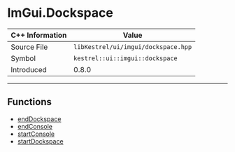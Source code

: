 
# ImGui.Dockspace

| C++ Information | Value |
| --- | --- |
| Source File | `libKestrel/ui/imgui/dockspace.hpp` |
| Symbol | `kestrel::ui::imgui::dockspace` |
| Introduced | 0.8.0 |


---

## Functions

 - [endDockspace](endDockspace.md)
 - [endConsole](endConsole.md)
 - [startConsole](startConsole.md)
 - [startDockspace](startDockspace.md)

